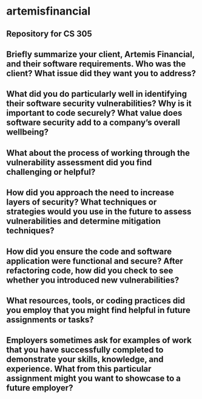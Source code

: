# artemisfinancial
## Repository for CS 305
## Briefly summarize your client, Artemis Financial, and their software requirements. Who was the client? What issue did they want you to address?

## What did you do particularly well in identifying their software security vulnerabilities? Why is it important to code securely? What value does software security add to a company’s overall wellbeing?

## What about the process of working through the vulnerability assessment did you find challenging or helpful?

## How did you approach the need to increase layers of security? What techniques or strategies would you use in the future to assess vulnerabilities and determine mitigation techniques?

## How did you ensure the code and software application were functional and secure? After refactoring code, how did you check to see whether you introduced new vulnerabilities?

## What resources, tools, or coding practices did you employ that you might find helpful in future assignments or tasks?

## Employers sometimes ask for examples of work that you have successfully completed to demonstrate your skills, knowledge, and experience. What from this particular assignment might you want to showcase to a future employer?
